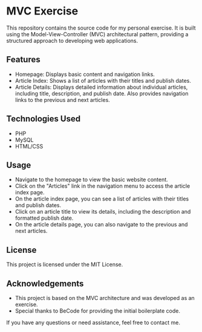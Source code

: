 # MVC Exercise

This repository contains the source code for my personal exercise. It is built using the Model-View-Controller (MVC) architectural pattern, providing a structured approach to developing web applications.

## Features

- Homepage: Displays basic content and navigation links.
- Article Index: Shows a list of articles with their titles and publish dates.
- Article Details: Displays detailed information about individual articles, including title, description, and publish date. Also provides navigation links to the previous and next articles.

## Technologies Used

- PHP
- MySQL
- HTML/CSS

## Usage

- Navigate to the homepage to view the basic website content.
- Click on the "Articles" link in the navigation menu to access the article index page.
- On the article index page, you can see a list of articles with their titles and publish dates.
- Click on an article title to view its details, including the description and formatted publish date.
- On the article details page, you can also navigate to the previous and next articles.

## License

This project is licensed under the MIT License.

## Acknowledgements

- This project is based on the MVC architecture and was developed as an exercise.
- Special thanks to BeCode for providing the initial boilerplate code.

If you have any questions or need assistance, feel free to contact me.